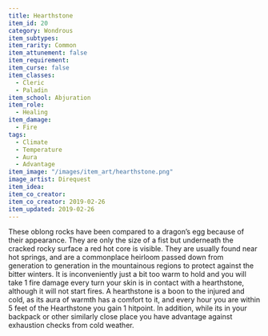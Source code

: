 ```yaml
---
title: Hearthstone
item_id: 20
category: Wondrous
item_subtypes:
item_rarity: Common
item_attunement: false
item_requirement:
item_curse: false
item_classes:
  - Cleric
  - Paladin
item_school: Abjuration
item_role:
  - Healing
item_damage:
  - Fire
tags:
  - Climate
  - Temperature
  - Aura
  - Advantage
item_image: "/images/item_art/hearthstone.png"
image_artist: Direquest
item_idea:
item_co_creator:
item_co_creator: 2019-02-26
item_updated: 2019-02-26
---
```


These oblong rocks have been compared to a dragon’s egg because of their appearance. They are only the size of a fist but underneath the cracked rocky surface a red hot core is visible. They are usually found near hot springs, and are a commonplace heirloom passed down from generation to generation in the mountainous regions to protect against the bitter winters.
It is inconveniently just a bit too warm to hold and you will take 1 fire damage every turn your skin is in contact with a hearthstone, although it will not start fires. A hearthstone is a boon to the injured and cold, as its aura of warmth has a comfort to it, and every hour you are within 5 feet of the Hearthstone you gain 1 hitpoint. In addition, while its in your backpack or other similarly close place you have advantage against exhaustion checks from cold weather.
